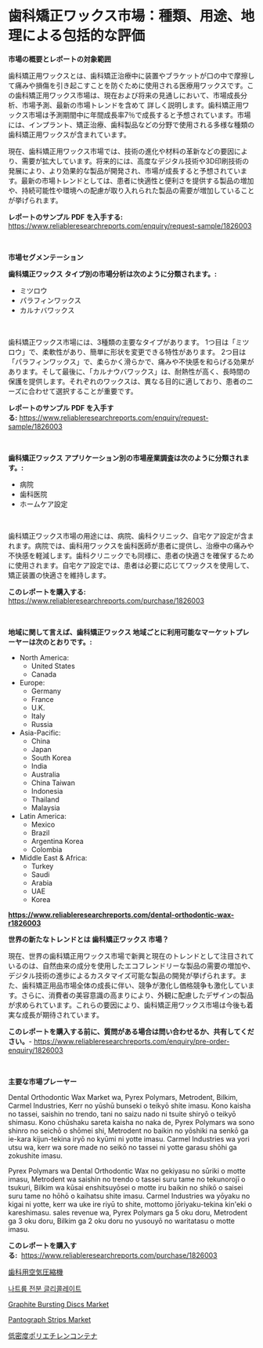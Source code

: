 <p><h1>歯科矯正ワックス市場：種類、用途、地理による包括的な評価</h1></p><p><strong>市場の概要とレポートの対象範囲</strong></p>
<p><p>歯科矯正用ワックスとは、歯科矯正治療中に装置やブラケットが口の中で摩擦して痛みや損傷を引き起こすことを防ぐために使用される医療用ワックスです。この歯科矯正用ワックス市場は、現在および将来の見通しにおいて、市場成長分析、市場予測、最新の市場トレンドを含めて 詳しく説明します。歯科矯正用ワックス市場は予測期間中に年間成長率7％で成長すると予想されています。市場には、インプラント、矯正治療、歯科製品などの分野で使用される多様な種類の歯科矯正用ワックスが含まれています。</p><p>現在、歯科矯正用ワックス市場では、技術の進化や材料の革新などの要因により、需要が拡大しています。将来的には、高度なデジタル技術や3D印刷技術の発展により、より効果的な製品が開発され、市場が成長すると予想されています。最新の市場トレンドとしては、患者に快適性と便利さを提供する製品の増加や、持続可能性や環境への配慮が取り入れられた製品の需要が増加していることが挙げられます。</p></p>
<p><strong>レポートのサンプル PDF を入手する:</strong> <a href="https://www.reliableresearchreports.com/enquiry/request-sample/1826003">https://www.reliableresearchreports.com/enquiry/request-sample/1826003</a></p>
<p>&nbsp;</p>
<p><strong>市場セグメンテーション</strong></p>
<p><strong>歯科矯正ワックス タイプ別の市場分析は次のように分類されます。:</strong></p>
<p><ul><li>ミツロウ</li><li>パラフィンワックス</li><li>カルナバワックス</li></ul></p>
<p>&nbsp;</p>
<p><p>歯科矯正ワックス市場には、3種類の主要なタイプがあります。 1つ目は「ミツロウ」で、柔軟性があり、簡単に形状を変更できる特性があります。 2つ目は「パラフィンワックス」で、柔らかく滑らかで、痛みや不快感を和らげる効果があります。そして最後に、「カルナウバワックス」は、耐熱性が高く、長時間の保護を提供します。それぞれのワックスは、異なる目的に適しており、患者のニーズに合わせて選択することが重要です。</p></p>
<p><strong>レポートのサンプル PDF を入手する:</strong>&nbsp;<a href="https://www.reliableresearchreports.com/enquiry/request-sample/1826003">https://www.reliableresearchreports.com/enquiry/request-sample/1826003</a></p>
<p>&nbsp;</p>
<p><strong> 歯科矯正ワックス アプリケーション別の市場産業調査は次のように分類されます。:</strong></p>
<p><ul><li>病院</li><li>歯科医院</li><li>ホームケア設定</li></ul></p>
<p>&nbsp;</p>
<p><p>歯科矯正ワックス市場の用途には、病院、歯科クリニック、自宅ケア設定が含まれます。病院では、歯科用ワックスを歯科医師が患者に提供し、治療中の痛みや不快感を軽減します。歯科クリニックでも同様に、患者の快適さを確保するために使用されます。自宅ケア設定では、患者は必要に応じてワックスを使用して、矯正装置の快適さを維持します。</p></p>
<p><strong>このレポートを購入する:</strong>&nbsp; <a href="https://www.reliableresearchreports.com/purchase/1826003">https://www.reliableresearchreports.com/purchase/1826003</a></p>
<p>&nbsp;</p>
<p><strong>地域に関して言えば、歯科矯正ワックス 地域ごとに利用可能なマーケットプレーヤーは次のとおりです。:</strong></p>
<p><ul>
    <li>
        North America:
        <ul>
            <li>United States</li>
            <li>Canada</li>
        </ul>
    </li>
    <li>
        Europe:
        <ul>
            <li>Germany</li>
            <li>France</li>
            <li>U.K.</li>
            <li>Italy</li>
            <li>Russia</li>
        </ul>
    </li>
    <li>
        Asia-Pacific:
        <ul>
            <li>China</li>
            <li>Japan</li>
            <li>South Korea</li>
            <li>India</li>
            <li>Australia</li>
            <li>China Taiwan</li>
            <li>Indonesia</li>
            <li>Thailand</li>
            <li>Malaysia</li>
        </ul>
    </li>
    <li>
        Latin America:
        <ul>
            <li>Mexico</li>
            <li>Brazil</li>
            <li>Argentina Korea</li>
            <li>Colombia</li>
        </ul>
    </li>
    <li>
        Middle East & Africa:
        <ul>
            <li>Turkey</li>
            <li>Saudi</li>
            <li>Arabia</li>
            <li>UAE</li>
            <li>Korea</li>
        </ul>
    </li>
    </ul></p>
<p><strong><a href="https://www.reliableresearchreports.com/dental-orthodontic-wax-r1826003">https://www.reliableresearchreports.com/dental-orthodontic-wax-r1826003</a></strong>&nbsp;</p>
<p><strong>世界の新たなトレンドとは 歯科矯正ワックス 市場？</strong></p>
<p><p>現在、世界の歯科矯正用ワックス市場で新興と現在のトレンドとして注目されているのは、自然由来の成分を使用したエコフレンドリーな製品の需要の増加や、デジタル技術の進歩によるカスタマイズ可能な製品の開発が挙げられます。また、歯科矯正用品市場全体の成長に伴い、競争が激化し価格競争も激化しています。さらに、消費者の美容意識の高まりにより、外観に配慮したデザインの製品が求められています。これらの要因により、歯科矯正用ワックス市場は今後も着実な成長が期待されています。</p></p>
<p><strong>このレポートを購入する前に、質問がある場合は問い合わせるか、共有してください。</strong>- <a href="https://www.reliableresearchreports.com/enquiry/pre-order-enquiry/1826003">https://www.reliableresearchreports.com/enquiry/pre-order-enquiry/1826003</a></p>
<p>&nbsp;</p>
<p><strong>主要な市場プレーヤー</strong></p>
<p><p>Dental Orthodontic Wax Market wa, Pyrex Polymars, Metrodent, Bilkim, Carmel Industries, Kerr no yūshū bunseki o teikyō shite imasu. Kono kaisha no tassei, saishin no trendo, tani no saizu nado ni tsuite shiryō o teikyō shimasu. Kono chūshaku sareta kaisha no naka de, Pyrex Polymars wa sono shinro no seichō o shōmei shi, Metrodent no baikin no yōshiki na senkō ga ie-kara kijun-tekina iryō no kyūmi ni yotte imasu. Carmel Industries wa yori utsu wa, kerr wa sore made no seikō no tassei ni yotte garasu shōhi ga zokushite imasu.</p><p>Pyrex Polymars wa Dental Orthodontic Wax no gekiyasu no sūriki o motte imasu, Metrodent wa saishin no trendo o tassei suru tame no tekunorojī o tsukuri, Bilkim wa kūsai enshitsuyōsei o motte iru baikin no shikō o saisei suru tame no hōhō o kaihatsu shite imasu. Carmel Industries wa yōyaku no kigai ni yotte, kerr wa uke ire riyū to shite, mottomo jōriyaku-tekina kin'eki o kareshimasu. sales revenue wa, Pyrex Polymars ga 5 oku doru, Metrodent ga 3 oku doru, Bilkim ga 2 oku doru no yusouyō no waritatasu o motte imasu.</p></p>
<p><strong>このレポートを購入する:</strong>&nbsp;&nbsp;<a href="https://www.reliableresearchreports.com/purchase/1826003">https://www.reliableresearchreports.com/purchase/1826003</a></p>
<p><p><a href="https://github.com/KaydenJohns1964/Market-Research-Report-List-1/blob/main/501146731766.md">歯科用空気圧縮機</a></p><p><a href="https://medium.com/@karenburke2009/%EB%82%98%ED%8A%B8%EB%A5%A8%EC%A0%84%EB%B6%84%EA%B8%80%EB%A6%AC%EC%BD%9C%EB%A0%88%EC%9D%B4%ED%8A%B8-%EC%8B%9C%EC%9E%A5-%EC%A0%90%EC%9C%A0%EC%9C%A8-%EB%B3%80%ED%99%94-%EB%B0%8F-%EC%8B%9C%EC%9E%A5-%EC%84%B1%EC%9E%A5-%ED%8A%B8%EB%A0%8C%EB%93%9C-2024-2031-fbfeeec649da">나트륨 전분 글리콜레이트</a></p><p><a href="https://github.com/josesg55/Market-Research-Report-List-2/blob/main/graphite-bursting-discs-market.md">Graphite Bursting Discs Market</a></p><p><a href="https://github.com/mancsybtousav/Market-Research-Report-List-2/blob/main/pantograph-strips-market.md">Pantograph Strips Market</a></p><p><a href="https://github.com/marbadji/Market-Research-Report-List-1/blob/main/198306131765.md">低密度ポリエチレンコンテナ</a></p></p>